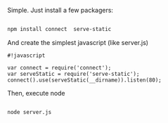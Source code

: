 Simple. Just install a few packagers:


```bash

npm install connect  serve-static
```

And create the simplest javascript (like server.js)

```
#!javascript

var connect = require('connect');
var serveStatic = require('serve-static');
connect().use(serveStatic(__dirname)).listen(80);

```

Then, execute node


```bash

node server.js
```
